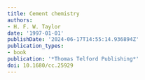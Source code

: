 ```yaml
---
title: Cement chemistry
authors:
- H. F. W. Taylor
date: '1997-01-01'
publishDate: '2024-06-17T14:55:14.936894Z'
publication_types:
- book
publication: '*Thomas Telford Publishing*'
doi: 10.1680/cc.25929
---
```

